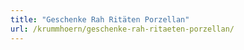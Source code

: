 ```yaml
---
title: "Geschenke Rah Ritäten Porzellan"
url: /krummhoern/geschenke-rah-ritaeten-porzellan/
---
```

